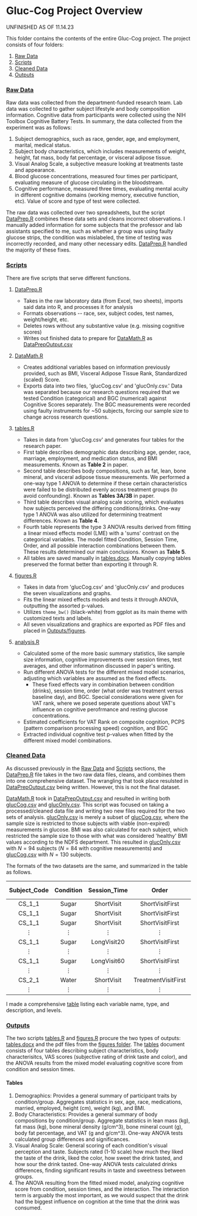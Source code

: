 # Gluc-Cog Project Overview

UNFINISHED AS OF 11.14.23 

This folder contains the contents of the entire Gluc-Cog project. The project consists of four folders:

1. [Raw Data](./Raw%20Data)
2. [Scripts](./Scripts)
3. [Cleaned Data](Cleaned%20Data)
4. [Outputs](./Outputs)

### [Raw Data](./Raw%20Data)

Raw data was collected from the department-funded research team. Lab data was collected to gather subject lifestyle and body composition information. Cognitive data from participants were collected using the NIH Toolbox Cognitive Battery Tests. In summary, the data collected from the experiment was as follows:

1. Subject demographics, such as race, gender, age, and employment, marital, medical status.
2. Subject body characteristics, which includes measurements of weight, height, fat mass, body fat percentage, or visceral adipose tissue.
3. Visual Analog Scale, a subjective measure looking at treatments taste and appearance.
4. Blood glucose concentrations, measured four times per participant, evaluating measure of glucose circulating in the bloodstream.
5. Cognitive performance, measured three times, evaluating mental acuity in different cognitive domains (working memory, executive function, etc). Value of score and type of test were collected.

The raw data was collected over two spreadsheets, but the script [DataPrep.R](Scripts/DataPrep.R) combines these data sets and cleans incorrect observations. I manually added information for some subjects that the professor and lab assistants specified to me, such as whether a group was using faulty glucose strips, the condition was mislabeled, the time of testing was incorrectly recorded, and many other necessary edits. [DataPrep.R](Scripts/DataPrep.R) handled the majority of these fixes.

### [Scripts](./Scripts)

There are five scripts that serve different functions. 

1) [DataPrep.R](Scripts/DataPrep.R)
    * Takes in the raw laboratory data (from Excel, two sheets), imports said data into R, and processes it for analysis
    * Formats observations -- race, sex, subject codes, test names, weight/height, etc.
    * Deletes rows without any substantive value (e.g. missing cognitive scores)
    * Writes out finished data to prepare for [DataMath.R](Scripts/DataMath.R) as [DataPrepOutput.csv](Cleaned%20Data/DataPrepOutput.csv)
  
2) [DataMath.R](Scripts/DataMath.R)
    * Creates additional variables based on information previously provided, such as BMI, Visceral Adipose Tissue Rank, Standardized (scaled) Score.
    * Exports data into two files, 'glucCog.csv' and 'glucOnly.csv.' Data was separated because our research questions required that we tested Condition (categorical) and BGC (numerical) against Cognitive Scores separately. The BGC measurements were recorded using faulty instruments for ~50 subjects, forcing our sample size to change across research questions. 
  
3) [tables.R](Scripts/tables.R)
    * Takes in data from 'glucCog.csv' and generates four tables for the research paper. 
    * First table describes demographic data describing age, gender, race, marriage, employment, and medication status, and BMI measurements. Known as **Table 2** in paper. 
    * Second table describes body compositions, such as fat, lean, bone mineral, and visceral adipose tissue measurements. We performed a one-way type 1 ANOVA to determine if these certain characteristics were failed to be distributed evenly across treatment groups (to avoid confounding). Known as **Tables 3A/3B** in paper.
    * Third table describes visual analog scale scoring, which evaluates how subjects perceived the differing conditions/drinks. One-way type 1 ANOVA was also utilized for determining treatment differences. Known as **Table 4**.
    * Fourth table represents the type 3 ANOVA results derived from fitting a linear mixed effects model (LME) with a 'sums' contrast on the categorical variables. The model fitted Condition, Session Time, Order, and all possible interaction combinations between them. These results determined our main conclusions. Known as **Table 5**.
    * All tables are saved manually in [tables.docx](Outputs/tables.docx). Manually copying tables preserved the format better than exporting it through R.
    
4) [figures.R](Scripts/figures.R)
    * Takes in data from 'glucCog.csv' and 'glucOnly.csv' and produces the seven visualizations and graphs. 
    * Fits the linear mixed effects models and tests it through ANOVA, outputting the assorted p-values. 
    * Utilizes ```theme_bw()``` (black-white) from ggplot as its main theme with customized texts and labels.
    * All seven visualizations and graphics are exported as PDF files and placed in [Outputs/figures](./Outputs/figures/).

5) [analysis.R](Scripts/analysis.R)
    * Calculated some of the more basic summary statistics, like sample size information, cognitive improvements over session times, test averages, and other informatinon discussed in paper's writing.
    * Run different ANOVA tests for the different mixed model scenarios, adjusting which variables are assumed as the fixed effects.
        * These fixed effects vary in combination between condition (drinks), session time, order (what order was treatment versus baseline day), and BGC. Special considerations were given for VAT rank, where we posed seperate questions about VAT's influence on cognitive perofrmance and resting glucose concentrations. 
    * Estimated coefficients for VAT Rank on composite cognition, PCPS (pattern comparison processing speed) cognition, and BGC
    * Extracted individual cognitive test p-values when fitted by the different mixed model combinations. 

### [Cleaned Data](./Cleaned%20Data)

As discussed previously in the [Raw Data](#raw-data) and [Scripts](#scripts) sections, the [DataPrep.R](Scripts/DataPrep.R) file takes in the two raw data files, cleans, and combines them into one comprehensive dataset. The wrangling that took place resulsted in [DataPrepOutput.csv](Cleaned%20Data/DataPrepOutput.csv) being written. However, this is not the final dataset.

[DataMath.R](Scripts/DataMath.R) took in [DataPrepOutput.csv](Cleaned%20Data/DataPrepOutput.csv) and resulted in writing both [glucCog.csv](Cleaned%20Data/glucCog.csv) and [glucOnly.csv](Cleaned%20Data/glucOnly.csv). This script was focused on taking a processed/cleaned data file and writing two new files required for the two sets of analysis. [glucOnly.csv](Cleaned%20Data/glucOnly.csv) is merely a subset of [glucCog.csv](Cleaned%20Data/glucCog.csv), where the sample size is restricted to those subjects with viable (non-expired) measurements in glucose. BMI was also calculated for each subject, which restricted the sample size to those with what was considered 'healthy' BMI values according to the NDFS department. This resulted in [glucOnly.csv](Cleaned%20Data/glucOnly.csv) with $N = 94$ subjects ($N = 84$ with cognitive measurements) and [glucCog.csv](Cleaned%20Data/glucCog.csv) with $N = 130$ subjects. 

The formats of the two datasets are the same, and summarized in the table as follows.

| Subject_Code      | Condition | Session_Time | Order | Test_Type | Std_Score | Raw_Score | BGC | Height | Weight | BMI | +31 columns | 
| :----------------: | :-------: | :----------: | :----: | :-------: | -----: | ------: | -------: | ------: | ------: | ------: | :-----: |
| CS_1_1     |  Sugar   | ShortVisit | ShortVisitFirst | AVL | .66 | 41 | 110 | 178.5 | 87.75 | 27.5 | $\cdots$ |
| CS_1_1     |  Sugar   | ShortVisit | ShortVisitFirst | LSWM | .66 | 23 | 110 | 178.5 | 87.75 | 27.5 | $\cdots$ |
| CS_1_1     |  Sugar   | ShortVisit | ShortVisitFirst | PCPS | -.02 | 61 | 110 | 178.5 | 87.75 | 27.5 | $\cdots$ |
| $\vdots$   | $\vdots$ |   $\vdots$  | $\vdots$ | $\vdots$ | $\vdots$   | $\vdots$ |   $\vdots$  | $\vdots$ | $\vdots$ | $\vdots$ | $\ddots$ |
| CS_1_1     |  Sugar   | LongVisit20 | ShortVisitFirst | AVL | .37 | 39 | 144 | 178.5 | 87.75 | 27.5 | $\cdots$ |
| $\vdots$   | $\vdots$ |   $\vdots$  | $\vdots$ | $\vdots$ | $\vdots$   | $\vdots$ |   $\vdots$  | $\vdots$ | $\vdots$ | $\vdots$ | $\ddots$ |
| CS_1_1     |  Sugar   | LongVisit60 | ShortVisitFirst | AVL | 1.25 | 45 | 119 | 178.5 | 87.75 | 27.5 | $\cdots$ |
| $\vdots$   | $\vdots$ |   $\vdots$  | $\vdots$ | $\vdots$ | $\vdots$   | $\vdots$ |   $\vdots$  | $\vdots$ | $\vdots$ | $\vdots$ | $\ddots$ |
| CS_2_1     |  Water   | ShortVisit | TreatmentVisitFirst | AVL | -.52 | 33 | 90 | 163.5 | 57.90 | 21.6 | $\cdots$ |
| $\vdots$   | $\vdots$ |   $\vdots$  | $\vdots$ | $\vdots$ | $\vdots$   | $\vdots$ |   $\vdots$  | $\vdots$ | $\vdots$ | $\vdots$ | $\ddots$ |

I made a comprehensive [table](VAR_DESC.md) listing each variable name, type, and description, and levels. 

### [Outputs](./Outputs)

The two scripts [tables.R](Scripts/tables.R) and [figures.R](Scripts/figures.R) procure the two types of outputs: [tables.docx](Outputs/tables.docx) and the pdf files from the [figures folder](Outputs/figures). The [tables](Outputs/tables.docx) document consists of four tables describing subject characteristics, body characterisitcs, VAS scores (subjective rating of drink taste and color), and the ANOVA results from the mixed model evaluating cognitive score from condition and session times. 

#### Tables
1) Demographics: Provides a general summary of participant traits by condition/group. Aggregates statistics in sex, age, race, medications, married, employed, height (cm), weight (kg), and BMI. 
2) Body Characteristics: Provides a general summary of body compositions by condition/group. Aggregate statistics in lean mass (kg), fat mass (kg), bone mineral density (g/cm^3), bone mineral count (g), body fat percentage, and VAT (g and g/cm^3). One-way ANOVA tests calculated group differences and significances. 
3) Visual Analog Scale: General scoring of each condition's visual perception and taste. Subjects rated (1-10 scale) how much they liked the taste of the drink, liked the color, how sweet the drink tasted, and how sour the drink tasted. One-way ANOVA tests calculated drinks differences, finding significant results in taste and sweetness between groups. 
4) The ANOVA resulting from the fitted mixed model, analyzing cognitive score from condition, session times, and the interaction. The interaction term is arguably the most important, as we would suspect that the drink had the biggest influence on cognition at the time that the drink was consumed.

#### 